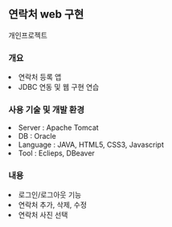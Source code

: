 <h2>연락처 web 구현</h2>
개인프로젝트
<h3>개요</h3>
<li>연락처 등록 앱</li>
<li>JDBC 연동 및 웹 구현 연습</li>
<h3>사용 기술 및 개발 환경</h3>
<li>Server : Apache Tomcat</li>
<li>DB : Oracle</li>
<li>Language : JAVA, HTML5, CSS3, Javascript</li>
<li>Tool : Eclieps, DBeaver</li>
<h3>내용</h3>
<li>로그인/로그아웃 기능</li>
<li>연락처 추가, 삭제, 수정</li>
<li>연락처 사진 선택</li>
